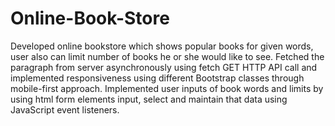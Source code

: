 # Online-Book-Store
Developed online bookstore which shows popular books for given words, user also can limit number of books he or she would like to see. Fetched the paragraph from server asynchronously using fetch GET HTTP API call and implemented responsiveness using different Bootstrap classes through mobile-first approach. Implemented user inputs of book words and limits by using html form elements input, select and maintain that data using JavaScript event listeners.
